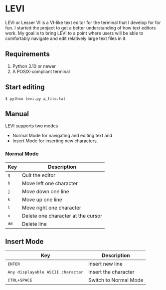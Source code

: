 # LEVI

LEVI or Lesser VI is a VI-like text editor for the terminal that I develop for
for fun. I started the project to get a better understanding of how text editors work.
My goal is to bring LEVI to a point where users will be able to comfortably
navigate and edit relatively large text files in it.

## Requirements

1. Python 3.10 or newer
2. A POSIX-compliant terminal

## Start editing

```console
$ python levi.py a_file.txt
```

## Manual

LEVI supports two modes

- Normal Mode for navigating and editing text and
- Insert Mode for inserting new characters.

### Normal Mode

| Key                                      | Description                        |
|------------------------------------------|------------------------------------|
| <kbd>q</kbd>                             | Quit the editor                    |
| <kbd>h</kbd>                             | Move left one character            |
| <kbd>j</kbd>                             | Move down one line                 |
| <kbd>k</kbd>                             | Move up one line                   |
| <kbd>l</kbd>                             | Move right one character           |
| <kbd>x</kbd>                             | Delete one character at the cursor |
| <kbd>dd</kbd>                            | Delete line                        |

## Insert Mode

| Key                                        | Description           |
|--------------------------------------------|-----------------------|
| <kbd>ENTER</kbd>                           | Insert new line       |
| <kbd>Any displayable ASCII character</kbd> | Insert the character  |
| <kbd>CTRL+SPACE</kbd>                      | Switch to Normal Mode |
